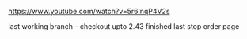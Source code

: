 https://www.youtube.com/watch?v=5r6lnqP4V2s

last working branch - checkout 
upto 2.43 finished last stop order page
